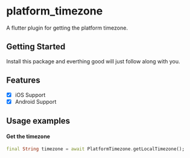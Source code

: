 # platform_timezone

A flutter plugin for getting the platform timezone.

## Getting Started

Install this package and everthing good will just follow along with you.
 
## Features

- [X] iOS Support
- [X] Android Support

## Usage examples

#### Get the timezone
```dart
final String timezone = await PlatformTimezone.getLocalTimezone();
```
